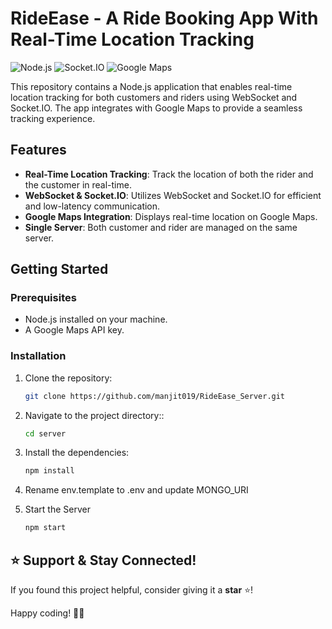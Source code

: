 # RideEase - A Ride Booking App With Real-Time Location Tracking

![Node.js](https://img.shields.io/badge/Node.js-339933?style=for-the-badge&logo=nodedotjs&logoColor=white)
![Socket.IO](https://img.shields.io/badge/Socket.IO-010101?style=for-the-badge&logo=socketdotio&logoColor=white)
![Google Maps](https://img.shields.io/badge/Google%20Maps-4285F4?style=for-the-badge&logo=googlemaps&logoColor=white)

This repository contains a Node.js application that enables real-time location tracking for both customers and riders using WebSocket and Socket.IO. The app integrates with Google Maps to provide a seamless tracking experience.


## Features

- **Real-Time Location Tracking**: Track the location of both the rider and the customer in real-time.
- **WebSocket & Socket.IO**: Utilizes WebSocket and Socket.IO for efficient and low-latency communication.
- **Google Maps Integration**: Displays real-time location on Google Maps.
- **Single Server**: Both customer and rider are managed on the same server.

## Getting Started

### Prerequisites

- Node.js installed on your machine.
- A Google Maps API key.

### Installation

1. Clone the repository:

   ```bash
   git clone https://github.com/manjit019/RideEase_Server.git


2. Navigate to the project directory::

   ```bash
   cd server

3. Install the dependencies:

   ```bash
   npm install

4. Rename env.template to .env and update MONGO_URI

5. Start the Server

   ```bash
   npm start

## ⭐ Support & Stay Connected!  

If you found this project helpful, consider giving it a **star** ⭐!  


Happy coding! 🚀🔥  




